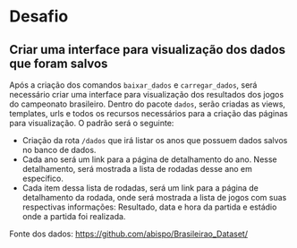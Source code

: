 # Desafio

## Criar uma interface para visualização dos dados que foram salvos

Após a criação dos comandos `baixar_dados` e `carregar_dados`, será necessário criar uma interface para visualização dos resultados dos jogos do campeonato brasileiro.
Dentro do pacote `dados`, serão criadas as views, templates, urls e todos os recursos necessários para a criação das páginas para visualização. O padrão será o seguinte:
* Criação da rota `/dados` que irá listar os anos que possuem dados salvos no banco de dados.
* Cada ano será um link para a página de detalhamento do ano. Nesse detalhamento, será mostrada a lista de rodadas desse ano em específico.
* Cada item dessa lista de rodadas, será um link para a página de detalhamento da rodada, onde será mostrada a lista de jogos com suas respectivas informações: Resultado, data e hora da partida e estádio onde a partida foi realizada.

Fonte dos dados: https://github.com/abispo/Brasileirao_Dataset/